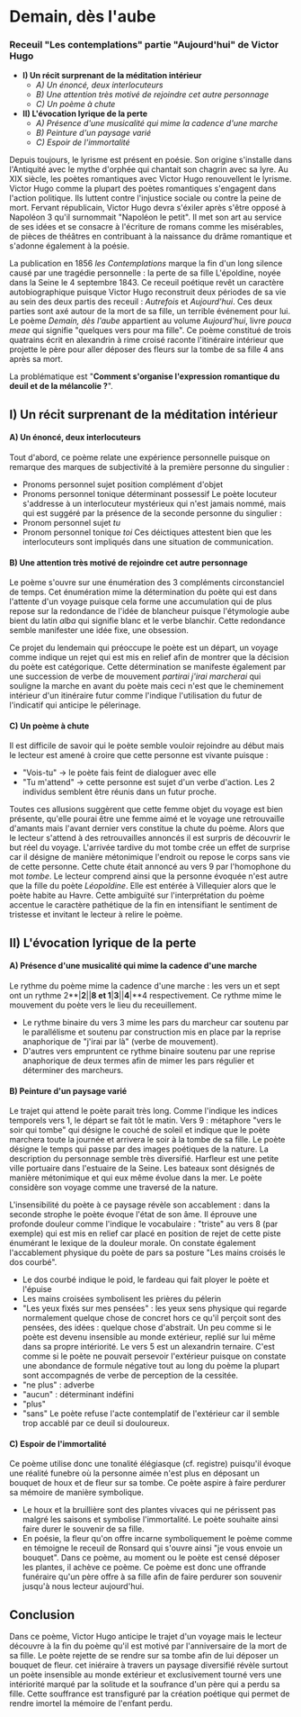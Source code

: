 # Demain, dès l'aube
### Receuil "Les contemplations" partie "Aujourd'hui" de Victor Hugo

* **I) Un récit surprenant de la méditation intérieur**
    * *A) Un énoncé, deux interlocuteurs*
    * *B) Une attention très motivé de rejoindre cet autre personnage*
    * *C) Un poème à chute*
* **II) L'évocation lyrique de la perte**
    * *A) Présence d'une musicalité qui mime la cadence d'une marche*
    * *B) Peinture d'un paysage varié*
    * *C) Espoir de l'immortalité*

Depuis toujours, le lyrisme est présent en poésie. Son origine s'installe dans l'Antiquité avec le mythe d'orphée qui chantait son chagrin avec sa lyre. Au XIX siècle, les poètes romantiques avec Victor Hugo renouvellent le lyrisme. Victor Hugo comme la plupart des poètes romantiques s'engagent dans l'action politique. Ils luttent contre l'injustice sociale ou contre la peine de mort. Fervant républicain, Victor Hugo devra s'éxiler après s'être opposé à Napoléon 3 qu'il surnommait "Napoléon le petit". Il met son art au service de ses idées et se consacre à l'écriture de romans comme les misérables, de pièces de théâtres en contribuant à la naissance du drâme romantique et s'adonne également à la poésie.

La publication en 1856 *les Contemplations* marque la fin d'un long silence causé par une tragédie personnelle : la perte de sa fille L'époldine, noyée dans la Seine le 4 septembre 1843. Ce receuil poétique revêt un caractère autobiographique puisque Victor Hugo reconstruit deux périodes de sa vie au sein des deux partis des receuil : *Autrefois* et *Aujourd'hui*. Ces deux parties sont axé autour de la mort de sa fille, un terrible événement pour lui. Le poème *Demain, dès l'aube* appartient au volume *Aujourd'hui*, livre *pouca meae* qui signifie "quelques vers pour ma fille". Ce poème constitué de trois quatrains écrit en alexandrin à rime croisé raconte l'itinéraire intérieur que projette le père pour aller déposer des fleurs sur la tombe de sa fille 4 ans après sa mort.

La problématique est "**Comment s'organise l'expression romantique du deuil et de la mélancolie ?**".

## I) Un récit surprenant de la méditation intérieur

#### A) Un énoncé, deux interlocuteurs

Tout d'abord, ce poème relate une expérience personnelle puisque on remarque des marques de subjectivité à la première personne du singulier :
  * Pronoms personnel sujet position complément d'objet
  * Pronoms personnel tonique déterminant possessif
Le poète locuteur s'addresse à un interlocuteur mystérieux qui n'est jamais nommé, mais qui est suggéré par la présence de la seconde personne du singulier :
  * Pronom personnel sujet *tu*
  * Pronom personnel tonique *toi*
Ces déictiques attestent bien que les interlocuteurs sont impliqués dans une situation de communication.

#### B) Une attention très motivé de rejoindre cet autre personnage

Le poème s'ouvre sur une énumération des 3 compléments circonstanciel de temps. Cet énumération mime la détermination du poète qui est dans l'attente d'un voyage puisque cela forme une accumulation qui de plus repose sur la redondance de l'idée de blancheur puisque l'étymologie aube bient du latin *alba* qui signifie blanc et le verbe blanchir. Cette redondance semble manifester une idée fixe, une obsession.

Ce projet du lendemain qui préoccupe le poète est un départ, un voyage comme indique un rejet qui est mis en relief afin de montrer que la décision du poète est catégorique. Cette détermination se manifeste également par une succession de verbe de mouvement *partirai* *j'irai* *marcherai* qui souligne la marche en avant du poète mais ceci n'est que le cheminement intérieur d'un itinéraire futur comme l'indique l'utilisation du futur de l'indicatif qui anticipe le pélerinage.

#### C) Un poème à chute

Il est difficile de savoir qui le poète semble vouloir rejoindre au début mais le lecteur est amené à croire que cette personne est vivante puisque :
  * "Vois-tu" -> le poète fais feint de dialoguer avec elle
  * "Tu m'attend" -> cette personne est sujet d'un verbe d'action. Les 2 individus semblent être réunis dans un futur proche.

Toutes ces allusions suggèrent que cette femme objet du voyage est bien présente, qu'elle pourai être une femme aimé et le voyage une retrouvaille d'amants mais l'avant dernier vers constitue la chute du poème. Alors que le lecteur s'attend à des retrouvailles annoncés il est surpris de découvrir le but réel du voyage. L'arrivée tardive du mot tombe crée un effet de surprise car il désigne de manière métonimique l'endroit ou repose le corps sans vie de cette personne. Cette chute était annoncé au vers 9 par l'homophone du mot *tombe*. Le lecteur comprend ainsi que la personne évoquée n'est autre que la fille du poète *Léopoldine*. Elle est entérée à Villequier alors que le poète habite au Havre. Cette ambiguïté sur l'interprétation du poème accentue le caractère pathétique de la fin en intensifiant le sentiment de tristesse et invitant le lecteur à relire le poème.

## II) L'évocation lyrique de la perte

#### A) Présence d'une musicalité qui mime la cadence d'une marche

Le rythme du poème mime la cadence d'une marche : les vers un et sept ont un rythme 2**|**2**||**8 et 1**|**3**||**4**|**4 respectivement. Ce rythme mime le mouvement du poète vers le lieu du receuillement.
  * Le rythme binaire du vers 3 mime les pars du marcheur car soutenu par le parallélisme et soutenu par construction mis en place par la reprise anaphorique de "j'irai par là" (verbe de mouvement).
  * D'autres vers empruntent ce rythme binaire soutenu par une reprise anaphorique de deux termes afin de mimer les pars régulier et déterminer des marcheurs.

#### B) Peinture d'un paysage varié

Le trajet qui attend le poète parait très long. Comme l'indique les indices temporels vers 1, le départ se fait tôt le matin. Vers 9 : métaphore "vers le soir qui tombe" qui désigne le couché de soleil et indique que le poète marchera toute la journée et arrivera le soir à la tombe de sa fille. Le poète désigne le temps qui passe par des images poétiques de la nature. La description du personnage semble très diversifié. Harfleur est une petite ville portuaire dans l'estuaire de la Seine. Les bateaux sont désignés de manière métonimique et qui eux même évolue dans la mer. Le poète considère son voyage comme une traversé de la nature. 

L'insensibilité du poète à ce paysage révèle son accablement : dans la seconde strophe le poète évoque l'état de son âme. Il éprouve une profonde douleur comme l'indique le vocabulaire : "triste" au vers 8 (par exemple) qui est mis en relief car placé en position de rejet de cette piste énumérant le lexique de la douleur morale. On constate également l'accablement physique du poète de pars sa posture "Les mains croisés le dos courbé".
  * Le dos courbé indique le poid, le fardeau qui fait ployer le poète et l'épuise
  * Les mains croisées symbolisent les prières du pélerin
  * "Les yeux fixés sur mes pensées" : les yeux sens physique qui regarde normalement quelque chose de concret hors ce qu'il perçoit sont des pensées, des idées : quelque chose d'abstrait. Un peu comme si le poète est devenu insensible au monde extérieur, replié sur lui même dans sa propre intériorité. Le vers 5 est un alexandrin ternaire. C'est comme si le poète ne pouvait persevoir l'extérieur puisque on constate une abondance de formule négative tout au long du poème la plupart sont accompagnés de verbe de perception de la cessitée.
  * "ne plus" : adverbe
  * "aucun" : déterminant indéfini
  * "plus"
  * "sans"
Le poète refuse l'acte contemplatif de l'extérieur car il semble trop accablé par ce deuil si douloureux.

#### C) Espoir de l'immortalité

Ce poème utilise donc une tonalité élégiasque (cf. registre) puisqu'il évoque une réalité funebre où la personne aimée n'est plus en déposant un bouquet de houx et de fleur sur sa tombe. Ce poète aspire à faire perdurer sa mémoire de manière symbolique.
  * Le houx et la bruillière sont des plantes vivaces qui ne périssent pas malgré les saisons et symbolise l'immortalité. Le poète souhaite ainsi faire durer le souvenir de sa fille.
  * En poésie, la fleur qu'on offre incarne symboliquement le poème comme en témoigne le receuil de Ronsard qui s'ouvre ainsi "je vous envoie un bouquet". Dans ce poème, au moment ou le poète est censé déposer les plantes, il achève ce poème. Ce poème est donc une offrande funéraire qu'un père offre à sa fille afin de faire perdurer son souvenir jusqu'à nous lecteur aujourd'hui.

## Conclusion

Dans ce poème, Victor Hugo anticipe le trajet d'un voyage mais le lecteur découvre à la fin du poème qu'il est motivé par l'anniversaire de la mort de sa fille. Le poète rejette de se rendre sur sa tombe afin de lui déposer un bouquet de fleur. cet iniéraire à travers un paysage diversifié révèle surtout un poète insensible au monde extérieur et exclusivement tourné vers une intériorité marqué par la solitude et la soufrance d'un père qui a perdu sa fille. Cette souffrance est transfiguré par la création poétique qui permet de rendre imortel la mémoire de l'enfant perdu.